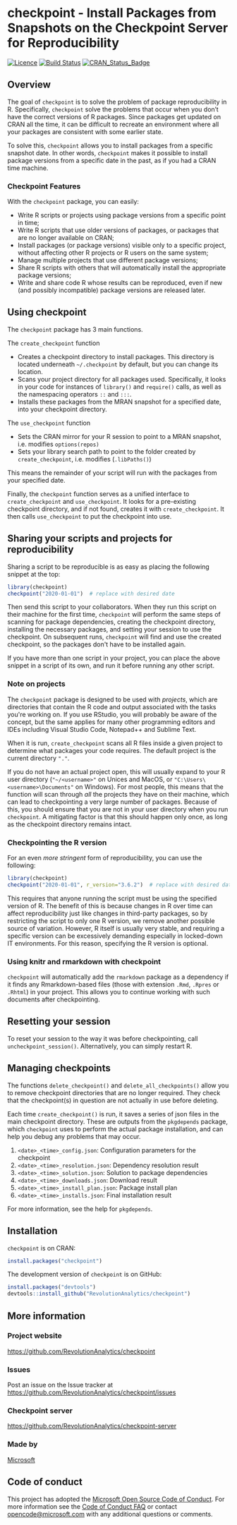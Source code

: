 
# checkpoint - Install Packages from Snapshots on the Checkpoint Server for Reproducibility

[![Licence](https://img.shields.io/badge/licence-GPL--2-blue.svg)](https://www.gnu.org/licenses/old-licenses/gpl-2.0.html)
[![Build
Status](https://travis-ci.org/RevolutionAnalytics/checkpoint.svg?branch=dev)](https://travis-ci.org/RevolutionAnalytics/checkpoint)
[![CRAN\_Status\_Badge](https://www.r-pkg.org/badges/version/checkpoint)](https://cran.r-project.org/package=checkpoint)

## Overview

The goal of `checkpoint` is to solve the problem of package
reproducibility in R. Specifically, `checkpoint` solve the problems that
occur when you don’t have the correct versions of R packages. Since
packages get updated on CRAN all the time, it can be difficult to
recreate an environment where all your packages are consistent with some
earlier state.

To solve this, `checkpoint` allows you to install packages from a
specific snapshot date. In other words, `checkpoint` makes it possible
to install package versions from a specific date in the past, as if you
had a CRAN time machine.

### Checkpoint Features

With the `checkpoint` package, you can easily:

  - Write R scripts or projects using package versions from a specific
    point in time;
  - Write R scripts that use older versions of packages, or packages
    that are no longer available on CRAN;
  - Install packages (or package versions) visible only to a specific
    project, without affecting other R projects or R users on the same
    system;
  - Manage multiple projects that use different package versions;
  - Share R scripts with others that will automatically install the
    appropriate package versions;
  - Write and share code R whose results can be reproduced, even if new
    (and possibly incompatible) package versions are released later.


## Using checkpoint

The `checkpoint` package has 3 main functions.

The `create_checkpoint` function

- Creates a checkpoint directory to install packages. This directory is located underneath `~/.checkpoint` by default, but you can change its location.
- Scans your project directory for all packages used. Specifically, it looks in your code for instances of `library()` and `require()` calls, as well as the namespacing operators `::` and `:::`.
- Installs these packages from the MRAN snapshot for a specified date, into your checkpoint directory.

The `use_checkpoint` function

- Sets the CRAN mirror for your R session to point to a MRAN snapshot, i.e. modifies `options(repos)`
- Sets your library search path to point to the folder created by `create_checkpoint`, i.e. modifies (`.libPaths()`)

This means the remainder of your script will run with the packages from your specified date.

Finally, the `checkpoint` function serves as a unified interface to `create_checkpoint` and `use_checkpoint`. It looks for a pre-existing checkpoint directory, and if not found, creates it with `create_checkpoint`. It then calls `use_checkpoint` to put the checkpoint into use.


## Sharing your scripts and projects for reproducibility

Sharing a script to be reproducible is as easy as placing the following snippet at the top:

```r
library(checkpoint)
checkpoint("2020-01-01")  # replace with desired date
```

Then send this script to your collaborators.  When they run this script on their machine for the first time, `checkpoint` will perform the same steps of scanning for package dependencies, creating the checkpoint directory, installing the necessary packages, and setting your session to use the checkpoint. On subsequent runs, `checkpoint` will find and use the created checkpoint, so the packages don't have to be installed again.

If you have more than one script in your project, you can place the above snippet in a script of its own, and run it before running any other script.

### Note on projects

The `checkpoint` package is designed to be used with _projects_, which are directories that contain the R code and output associated with the tasks you're working on. If you use RStudio, you will probably be aware of the concept, but the same applies for many other programming editors and IDEs including Visual Studio Code, Notepad++ and Sublime Text.

When it is run, `create_checkpoint` scans all R files inside a given project to determine what packages your code requires. The default project is the current directory `"."`.

If you do not have an actual project open, this will usually expand to your R user directory (`"~/<username>"` on Unices and MacOS, or `"C:\Users\<username>\Documents"` on Windows). For most people, this means that the function will scan through _all_ the projects they have on their machine, which can lead to checkpointing a very large number of packages. Because of this, you should ensure that you are not in your user directory when you run `checkpoint`. A mitigating factor is that this should happen only once, as long as the checkpoint directory remains intact.

### Checkpointing the R version

For an even _more stringent_ form of reproducibility, you can use the following:

```r
library(checkpoint)
checkpoint("2020-01-01", r_version="3.6.2")  # replace with desired date and R version
```

This requires that anyone running the script must be using the specified version of R. The benefit of this is because changes in R over time can affect reproducibility just like changes in third-party packages, so by restricting the script to only one R version, we remove another possible source of variation. However, R itself is usually very stable, and requiring a specific version can be excessively demanding especially in locked-down IT environments. For this reason, specifying the R version is optional.

### Using knitr and rmarkdown with checkpoint

`checkpoint` will automatically add the `rmarkdown` package as a dependency if it finds any Rmarkdown-based files (those with extension `.Rmd`, `.Rpres` or `.Rhtml`) in your project. This allows you to continue working with such documents after checkpointing.

## Resetting your session

To reset your session to the way it was before checkpointing, call `uncheckpoint_session()`. Alternatively, you can simply restart R.

## Managing checkpoints

The functions `delete_checkpoint()` and `delete_all_checkpoints()` allow you to remove checkpoint directories that are no longer required. They check that the checkpoint(s) in question are not actually in use before deleting.

Each time `create_checkpoint()` is run, it saves a series of json files in the main checkpoint directory. These are outputs from the `pkgdepends` package, which `checkpoint` uses to perform the actual package installation, and can help you debug any problems that may occur.

1. `<date>_<time>_config.json`: Configuration parameters for the checkpoint
2. `<date>_<time>_resolution.json`: Dependency resolution result
3. `<date>_<time>_solution.json`: Solution to package dependencies
4. `<date>_<time>_downloads.json`: Download result
5. `<date>_<time>_install_plan.json`: Package install plan
6. `<date>_<time>_installs.json`: Final installation result

For more information, see the help for `pkgdepends`.


## Installation

`checkpoint` is on CRAN:

``` r
install.packages("checkpoint")
```

The development version of `checkpoint` is on GitHub:

``` r
install.packages("devtools")
devtools::install_github("RevolutionAnalytics/checkpoint")
```

## More information

### Project website

https://github.com/RevolutionAnalytics/checkpoint

### Issues

Post an issue on the Issue tracker at
https://github.com/RevolutionAnalytics/checkpoint/issues

### Checkpoint server

https://github.com/RevolutionAnalytics/checkpoint-server

### Made by

[Microsoft](https://mran.microsoft.com/)

## Code of conduct

This project has adopted the [Microsoft Open Source Code of
Conduct](https://opensource.microsoft.com/codeofconduct/). For more
information see the [Code of Conduct
FAQ](https://opensource.microsoft.com/codeofconduct/faq/) or contact
<opencode@microsoft.com> with any additional questions or comments.
